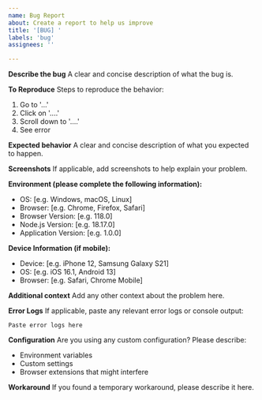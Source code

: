 ```yaml
---
name: Bug Report
about: Create a report to help us improve
title: '[BUG] '
labels: 'bug'
assignees: ''

---
```


**Describe the bug**
A clear and concise description of what the bug is.

**To Reproduce**
Steps to reproduce the behavior:
1. Go to '...'
2. Click on '....'
3. Scroll down to '....'
4. See error

**Expected behavior**
A clear and concise description of what you expected to happen.

**Screenshots**
If applicable, add screenshots to help explain your problem.

**Environment (please complete the following information):**
- OS: [e.g. Windows, macOS, Linux]
- Browser: [e.g. Chrome, Firefox, Safari]
- Browser Version: [e.g. 118.0]
- Node.js Version: [e.g. 18.17.0]
- Application Version: [e.g. 1.0.0]

**Device Information (if mobile):**
- Device: [e.g. iPhone 12, Samsung Galaxy S21]
- OS: [e.g. iOS 16.1, Android 13]
- Browser: [e.g. Safari, Chrome Mobile]

**Additional context**
Add any other context about the problem here.

**Error Logs**
If applicable, paste any relevant error logs or console output:

```
Paste error logs here
```

**Configuration**
Are you using any custom configuration? Please describe:
- Environment variables
- Custom settings
- Browser extensions that might interfere

**Workaround**
If you found a temporary workaround, please describe it here.